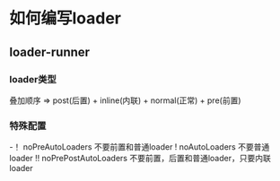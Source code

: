 # 如何编写loader

## loader-runner

### loader类型

叠加顺序 => post(后置) + inline(内联) + normal(正常) + pre(前置)

### 特殊配置

-！ noPreAutoLoaders 不要前置和普通loader
! noAutoLoaders 不要普通loader
!! noPrePostAutoLoaders 不要前置，后置和普通loader，只要内联loader
